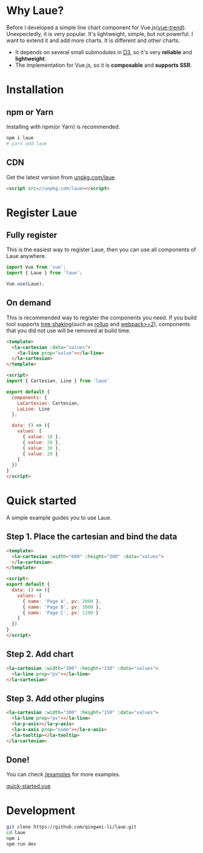 # Why Laue?

Before I developed a simple line chart component for Vue.js([vue-trend](//cinwell.com/vue-trend)). Unexpectedly, it is very popular. It's lightweight, simple, but not powerful. I want to extend it and add more charts. It is different and other charts.

* It depends on several small submodules in [D3](//d3js.org), so it's very **reliable** and **lightweight**.
* The implementation for Vue.js, so it is **composable** and **supports SSR**.

# Installation

## npm or Yarn

Installing with npm(or Yarn) is recommended.

```sh
npm i laue
# yarn add laue
```

## CDN

Get the latest version from [unpkg.com/laue](//unpkg.com/laue).

```html
<script src=//unpkg.com/laue></script>
```

# Register Laue

## Fully register

This is the easiest way to register Laue, then you can use all components of Laue anywhere.

```js
import Vue from 'vue';
import { Laue } from 'laue';

Vue.use(Laue);
```

## On demand

This is recommended way to register the components you need. If you build tool supports [tree shaking](//medium.com/@Rich_Harris/tree-shaking-versus-dead-code-elimination-d3765df85c80#.jnypozs9n)(such as [rollup](//rollupjs.org) and [webpack>=2](//webpack.js.org)), components that you did not use will be removed at build time.

```html
<template>
  <la-cartesian :data="values">
    <la-line prop="value"></la-line>
  </la-cartesian>
</template>

<script>
import { Cartesian, Line } from 'laue'

export default {
  components: {
    LaCartesian: Cartesian,
    LaLine: Line
  },

  data: () => ({
    values: [
      { value: 10 },
      { value: 20 },
      { value: 30 },
      { value: 20 }
    ]
  })
}
</script>
```

# Quick started

A simple example guides you to use Laue.

## Step 1. Place the cartesian and bind the data

```html
<template>
  <la-cartesian :width="600" :height="300" :data="values">
  </la-cartesian>
</template>

<script>
export default {
  data: () => ({
    values: [
      { name: 'Page A', pv: 2000 },
      { name: 'Page B', pv: 3000 },
      { name: 'Page C', pv: 1200 }
    ]
  })
}
</script>
```

## Step 2. Add chart

```html
<la-cartesian :width="300" :height="150" :data="values">
  <la-line prop="pv"></la-line>
</la-cartesian>
```

## Step 3. Add other plugins

```html
<la-cartesian :width="300" :height="150" :data="values">
  <la-line prop="pv"></la-line>
  <la-y-axis></la-y-axis>
  <la-x-axis prop="name"></la-x-axis>
  <la-tooltip></la-tooltip>
</la-cartesian>
```

## Done!

You can check [/examples](/examples) for more examples.

[quick-started.vue](../_examples/quick-started.vue)

# Development

```sh
git clone https://github.com/qingwei-li/laue.git
cd laue
npm i
npm run dev
```
